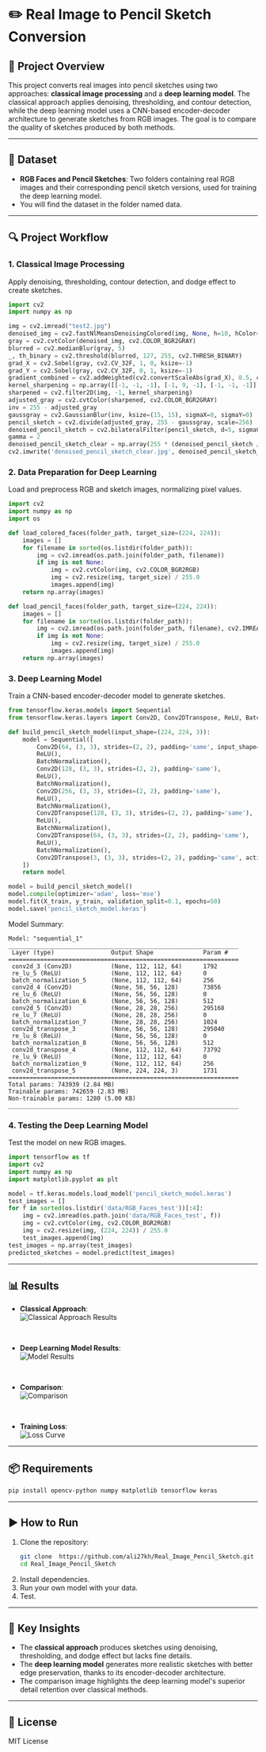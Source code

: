 # ✏️ Real Image to Pencil Sketch Conversion

## 📌 Project Overview
This project converts real images into pencil sketches using two approaches: **classical image processing** and a **deep learning model**. The classical approach applies denoising, thresholding, and contour detection, while the deep learning model uses a CNN-based encoder-decoder architecture to generate sketches from RGB images. The goal is to compare the quality of sketches produced by both methods.

---

## 📂 Dataset
- **RGB Faces and Pencil Sketches**: Two folders containing real RGB images and their corresponding pencil sketch versions, used for training the deep learning model.
- You will find the dataset in the folder named data.

---

## 🔍 Project Workflow

### **1. Classical Image Processing**
Apply denoising, thresholding, contour detection, and dodge effect to create sketches.

```python
import cv2
import numpy as np

img = cv2.imread("test2.jpg")
denoised_img = cv2.fastNlMeansDenoisingColored(img, None, h=10, hColor=10, templateWindowSize=7, searchWindowSize=21)
gray = cv2.cvtColor(denoised_img, cv2.COLOR_BGR2GRAY)
blurred = cv2.medianBlur(gray, 5)
_, th_binary = cv2.threshold(blurred, 127, 255, cv2.THRESH_BINARY)
grad_X = cv2.Sobel(gray, cv2.CV_32F, 1, 0, ksize=-1)
grad_Y = cv2.Sobel(gray, cv2.CV_32F, 0, 1, ksize=-1)
gradient_combined = cv2.addWeighted(cv2.convertScaleAbs(grad_X), 0.5, cv2.convertScaleAbs(grad_Y), 0.5, 0)
kernel_sharpening = np.array([[-1, -1, -1], [-1, 9, -1], [-1, -1, -1]])
sharpened = cv2.filter2D(img, -1, kernel_sharpening)
adjusted_gray = cv2.cvtColor(sharpened, cv2.COLOR_BGR2GRAY)
inv = 255 - adjusted_gray
gaussgray = cv2.GaussianBlur(inv, ksize=(15, 15), sigmaX=0, sigmaY=0)
pencil_sketch = cv2.divide(adjusted_gray, 255 - gaussgray, scale=256)
denoised_pencil_sketch = cv2.bilateralFilter(pencil_sketch, d=5, sigmaColor=75, sigmaSpace=75)
gamma = 2
denoised_pencil_sketch_clear = np.array(255 * (denoised_pencil_sketch / 255) ** gamma, dtype=np.uint8)
cv2.imwrite('denoised_pencil_sketch_clear.jpg', denoised_pencil_sketch_clear)
```

### **2. Data Preparation for Deep Learning**
Load and preprocess RGB and sketch images, normalizing pixel values.

```python
import cv2
import numpy as np
import os

def load_colored_faces(folder_path, target_size=(224, 224)):
    images = []
    for filename in sorted(os.listdir(folder_path)):
        img = cv2.imread(os.path.join(folder_path, filename))
        if img is not None:
            img = cv2.cvtColor(img, cv2.COLOR_BGR2RGB)
            img = cv2.resize(img, target_size) / 255.0
            images.append(img)
    return np.array(images)

def load_pencil_faces(folder_path, target_size=(224, 224)):
    images = []
    for filename in sorted(os.listdir(folder_path)):
        img = cv2.imread(os.path.join(folder_path, filename), cv2.IMREAD_GRAYSCALE)
        if img is not None:
            img = cv2.resize(img, target_size) / 255.0
            images.append(img)
    return np.array(images)
```

### **3. Deep Learning Model**
Train a CNN-based encoder-decoder model to generate sketches.

```python
from tensorflow.keras.models import Sequential
from tensorflow.keras.layers import Conv2D, Conv2DTranspose, ReLU, BatchNormalization

def build_pencil_sketch_model(input_shape=(224, 224, 3)):
    model = Sequential([
        Conv2D(64, (3, 3), strides=(2, 2), padding='same', input_shape=input_shape),
        ReLU(),
        BatchNormalization(),
        Conv2D(128, (3, 3), strides=(2, 2), padding='same'),
        ReLU(),
        BatchNormalization(),
        Conv2D(256, (3, 3), strides=(2, 2), padding='same'),
        ReLU(),
        BatchNormalization(),
        Conv2DTranspose(128, (3, 3), strides=(2, 2), padding='same'),
        ReLU(),
        BatchNormalization(),
        Conv2DTranspose(64, (3, 3), strides=(2, 2), padding='same'),
        ReLU(),
        BatchNormalization(),
        Conv2DTranspose(3, (3, 3), strides=(2, 2), padding='same', activation='sigmoid')
    ])
    return model

model = build_pencil_sketch_model()
model.compile(optimizer='adam', loss='mse')
model.fit(X_train, y_train, validation_split=0.1, epochs=50)
model.save('pencil_sketch_model.keras')
```

Model Summary:
```
Model: "sequential_1"
_________________________________________________________________
 Layer (type)                Output Shape              Param #   
=================================================================
 conv2d_3 (Conv2D)           (None, 112, 112, 64)      1792      
 re_lu_5 (ReLU)              (None, 112, 112, 64)      0         
 batch_normalization_5       (None, 112, 112, 64)      256       
 conv2d_4 (Conv2D)           (None, 56, 56, 128)       73856     
 re_lu_6 (ReLU)              (None, 56, 56, 128)       0         
 batch_normalization_6       (None, 56, 56, 128)       512       
 conv2d_5 (Conv2D)           (None, 28, 28, 256)       295168    
 re_lu_7 (ReLU)              (None, 28, 28, 256)       0         
 batch_normalization_7       (None, 28, 28, 256)       1024      
 conv2d_transpose_3          (None, 56, 56, 128)       295040    
 re_lu_8 (ReLU)              (None, 56, 56, 128)       0         
 batch_normalization_8       (None, 56, 56, 128)       512       
 conv2d_transpose_4          (None, 112, 112, 64)      73792     
 re_lu_9 (ReLU)              (None, 112, 112, 64)      0         
 batch_normalization_9       (None, 112, 112, 64)      256       
 conv2d_transpose_5          (None, 224, 224, 3)       1731      
=================================================================
Total params: 743939 (2.84 MB)
Trainable params: 742659 (2.83 MB)
Non-trainable params: 1280 (5.00 KB)
_________________________________________________________________
```

### **4. Testing the Deep Learning Model**
Test the model on new RGB images.

```python
import tensorflow as tf
import cv2
import numpy as np
import matplotlib.pyplot as plt

model = tf.keras.models.load_model('pencil_sketch_model.keras')
test_images = []
for f in sorted(os.listdir('data/RGB_Faces_test'))[:4]:
    img = cv2.imread(os.path.join('data/RGB_Faces_test', f))
    img = cv2.cvtColor(img, cv2.COLOR_BGR2RGB)
    img = cv2.resize(img, (224, 224)) / 255.0
    test_images.append(img)
test_images = np.array(test_images)
predicted_sketches = model.predict(test_images)
```

---

## 📊 Results
- **Classical Approach**:  
  ![Classical Approach Results](result_classical_approaches.png)

  <br>

- **Deep Learning Model Results**:  
  ![Model Results](result_model.png)

  <br>

- **Comparison**:  
  ![Comparison](comparaison.png)

  <br>

- **Training Loss**:  
  ![Loss Curve](loss_curve.png)


---

## 📦 Requirements
```bash
pip install opencv-python numpy matplotlib tensorflow keras
```

---

## ▶️ How to Run
1. Clone the repository:
   ```bash
   git clone  https://github.com/ali27kh/Real_Image_Pencil_Sketch.git
   cd Real_Image_Pencil_Sketch
   ```
2. Install dependencies.
3. Run your own model with your data.
4. Test.

---

## 📌 Key Insights
- The **classical approach** produces sketches using denoising, thresholding, and dodge effect but lacks fine details.
- The **deep learning model** generates more realistic sketches with better edge preservation, thanks to its encoder-decoder architecture.
- The comparison image highlights the deep learning model's superior detail retention over classical methods.

---

## 📜 License
MIT License

